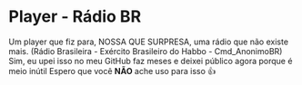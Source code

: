 # Player - Rádio BR
Um player que fiz para, NOSSA QUE SURPRESA, uma rádio que não existe mais. (Rádio Brasileira - Exército Brasileiro do Habbo - Cmd_AnonimoBR)
Sim, eu upei isso no meu GitHub faz meses e deixei público agora porque é meio inútil
Espero que você <b>NÃO</b> ache uso para isso 👍
